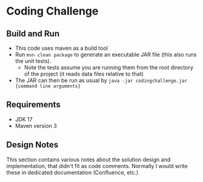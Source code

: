 # Coding Challenge

## Build and Run

- This code uses maven as a build tool
- Run `mvn clean package` to generate an executable JAR file (this also runs the unit tests).
  - Note the tests assume you are running them from the root directory of the project (it reads data files relative to that)
- The JAR can then be run as usual by `java -jar codingchallenge.jar {command line arguments}`

## Requirements

- JDK 17
- Maven version 3

## Design Notes

This section contains various notes about the solution design and implementation, that didn't fit as code comments. Normally I would write these in dedicated documentation (Confluence, etc.)